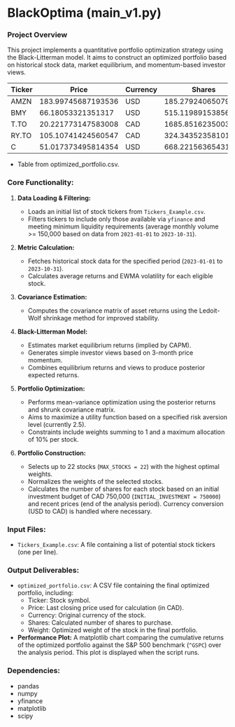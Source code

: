 # BlackOptima (main_v1.py)

### Project Overview
This project implements a quantitative portfolio optimization strategy using the Black-Litterman model. It aims to construct an optimized portfolio based on historical stock data, market equilibrium, and momentum-based investor views.

|Ticker	|Price	|Currency|	Shares|	Weight|
| --- | --- | --- |--- |--- |
|AMZN|	183.99745687193536|	USD|	185.2792406507923|	0.04545454545454545|
|BMY|	66.18053321351317|	USD|	515.1198915385618|	0.04545454545454545|
|T.TO|	20.221773147583008|	CAD	|1685.8516235003742|	0.04545454545454545|
|RY.TO|	105.10741424560547|	CAD	|324.34352358101535|	0.04545454545454545|
|C|	51.017373495814354|	USD	|668.2215636543114|	0.04545454545454545|
- Table from optimized_portfolio.csv.

### Core Functionality:

1.  **Data Loading & Filtering:**
    *   Loads an initial list of stock tickers from `Tickers_Example.csv`.
    *   Filters tickers to include only those available via `yfinance` and meeting minimum liquidity requirements (average monthly volume >= 150,000 based on data from `2023-01-01` to `2023-10-31`).

2.  **Metric Calculation:**
    *   Fetches historical stock data for the specified period (`2023-01-01` to `2023-10-31`).
    *   Calculates average returns and EWMA volatility for each eligible stock.

3.  **Covariance Estimation:**
    *   Computes the covariance matrix of asset returns using the Ledoit-Wolf shrinkage method for improved stability.

4.  **Black-Litterman Model:**
    *   Estimates market equilibrium returns (implied by CAPM).
    *   Generates simple investor views based on 3-month price momentum.
    *   Combines equilibrium returns and views to produce posterior expected returns.

5.  **Portfolio Optimization:**
    *   Performs mean-variance optimization using the posterior returns and shrunk covariance matrix.
    *   Aims to maximize a utility function based on a specified risk aversion level (currently 2.5).
    *   Constraints include weights summing to 1 and a maximum allocation of 10% per stock.

6.  **Portfolio Construction:**
    *   Selects up to 22 stocks (`MAX_STOCKS = 22`) with the highest optimal weights.
    *   Normalizes the weights of the selected stocks.
    *   Calculates the number of shares for each stock based on an initial investment budget of CAD 750,000 (`INITIAL_INVESTMENT = 750000`) and recent prices (end of the analysis period). Currency conversion (USD to CAD) is handled where necessary.

### Input Files:
*   `Tickers_Example.csv`: A file containing a list of potential stock tickers (one per line).

### Output Deliverables:
*   `optimized_portfolio.csv`: A CSV file containing the final optimized portfolio, including:
    *   Ticker: Stock symbol.
    *   Price: Last closing price used for calculation (in CAD).
    *   Currency: Original currency of the stock.
    *   Shares: Calculated number of shares to purchase.
    *   Weight: Optimized weight of the stock in the final portfolio.
*   **Performance Plot:** A matplotlib chart comparing the cumulative returns of the optimized portfolio against the S&P 500 benchmark (`^GSPC`) over the analysis period. This plot is displayed when the script runs.

### Dependencies:
*   pandas
*   numpy
*   yfinance
*   matplotlib
*   scipy

